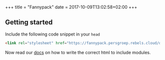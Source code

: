 +++
title = "Fannypack"
date = 2017-10-09T13:02:58+02:00
+++

## Getting started

Include the following code snippet in your `head`

```html
<link rel="stylesheet" href="https://fannypack.persgroep.rebels.cloud/dist/fannypack.css">
```

Now read our [docs](/modules/alert) on how to write the correct html to include modules.
